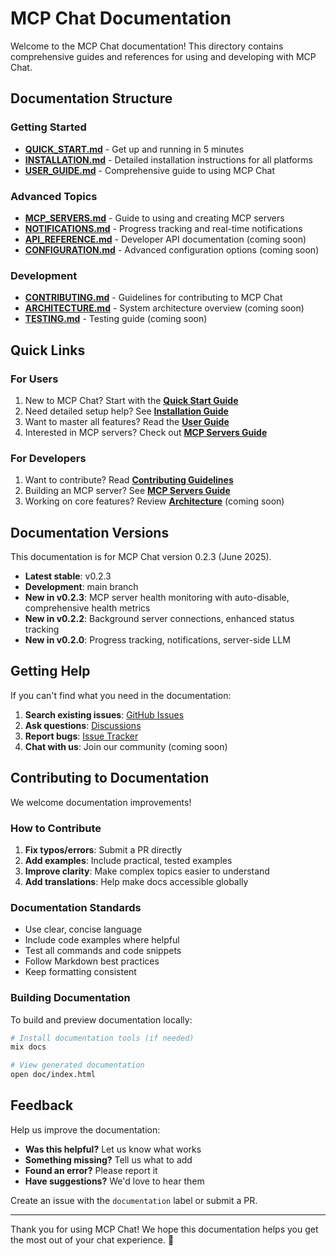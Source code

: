 # MCP Chat Documentation

Welcome to the MCP Chat documentation! This directory contains comprehensive guides and references for using and developing with MCP Chat.

## Documentation Structure

### Getting Started
- **[QUICK_START.md](QUICK_START.md)** - Get up and running in 5 minutes
- **[INSTALLATION.md](INSTALLATION.md)** - Detailed installation instructions for all platforms
- **[USER_GUIDE.md](USER_GUIDE.md)** - Comprehensive guide to using MCP Chat

### Advanced Topics
- **[MCP_SERVERS.md](MCP_SERVERS.md)** - Guide to using and creating MCP servers
- **[NOTIFICATIONS.md](NOTIFICATIONS.md)** - Progress tracking and real-time notifications
- **[API_REFERENCE.md](API_REFERENCE.md)** - Developer API documentation (coming soon)
- **[CONFIGURATION.md](CONFIGURATION.md)** - Advanced configuration options (coming soon)

### Development
- **[CONTRIBUTING.md](../CONTRIBUTING.md)** - Guidelines for contributing to MCP Chat
- **[ARCHITECTURE.md](ARCHITECTURE.md)** - System architecture overview (coming soon)
- **[TESTING.md](TESTING.md)** - Testing guide (coming soon)

## Quick Links

### For Users
1. New to MCP Chat? Start with the **[Quick Start Guide](QUICK_START.md)**
2. Need detailed setup help? See **[Installation Guide](INSTALLATION.md)**
3. Want to master all features? Read the **[User Guide](USER_GUIDE.md)**
4. Interested in MCP servers? Check out **[MCP Servers Guide](MCP_SERVERS.md)**

### For Developers
1. Want to contribute? Read **[Contributing Guidelines](../CONTRIBUTING.md)**
2. Building an MCP server? See **[MCP Servers Guide](MCP_SERVERS.md#creating-custom-mcp-servers)**
3. Working on core features? Review **[Architecture](ARCHITECTURE.md)** (coming soon)

## Documentation Versions

This documentation is for MCP Chat version 0.2.3 (June 2025).

- **Latest stable**: v0.2.3
- **Development**: main branch
- **New in v0.2.3**: MCP server health monitoring with auto-disable, comprehensive health metrics
- **New in v0.2.2**: Background server connections, enhanced status tracking
- **New in v0.2.0**: Progress tracking, notifications, server-side LLM

## Getting Help

If you can't find what you need in the documentation:

1. **Search existing issues**: [GitHub Issues](https://github.com/azmaveth/mcp_chat/issues)
2. **Ask questions**: [Discussions](https://github.com/azmaveth/mcp_chat/discussions)
3. **Report bugs**: [Issue Tracker](https://github.com/azmaveth/mcp_chat/issues/new)
4. **Chat with us**: Join our community (coming soon)

## Contributing to Documentation

We welcome documentation improvements! 

### How to Contribute

1. **Fix typos/errors**: Submit a PR directly
2. **Add examples**: Include practical, tested examples
3. **Improve clarity**: Make complex topics easier to understand
4. **Add translations**: Help make docs accessible globally

### Documentation Standards

- Use clear, concise language
- Include code examples where helpful
- Test all commands and code snippets
- Follow Markdown best practices
- Keep formatting consistent

### Building Documentation

To build and preview documentation locally:

```bash
# Install documentation tools (if needed)
mix docs

# View generated documentation
open doc/index.html
```

## Feedback

Help us improve the documentation:

- **Was this helpful?** Let us know what works
- **Something missing?** Tell us what to add
- **Found an error?** Please report it
- **Have suggestions?** We'd love to hear them

Create an issue with the `documentation` label or submit a PR.

---

Thank you for using MCP Chat! We hope this documentation helps you get the most out of your chat experience. 🚀